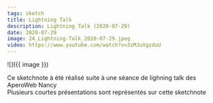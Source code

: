 ```yaml
---
tags: sketch
title: Lightning Talk
description: Lightning Talk (2020-07-29)
date: 2020-07-29
image: 24_Lightning-Talk_2020-07-29.jpeg
video: https://www.youtube.com/watch?v=3zMJuVgzduU
---
```


![]({{ image }}) 

<p>
    Ce sketchnote à été réalisé suite à une séance de lighning talk des AperoWeb Nancy<br>
    Plusieurs courtes présentations sont représentés sur cette sketchnote
</p>
